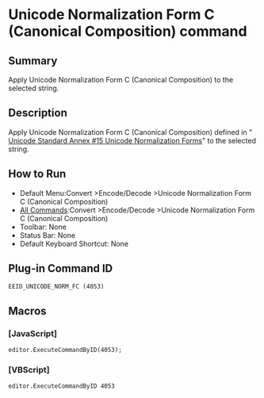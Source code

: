 # Unicode Normalization Form C (Canonical Composition) command

## Summary

Apply Unicode Normalization Form C (Canonical Composition) to the selected string.

## Description

Apply Unicode Normalization Form C (Canonical Composition) defined in " [Unicode Standard Annex #15 Unicode Normalization Forms](http://unicode.org/reports/tr15/)" to the selected string.

## How to Run

- Default Menu:Convert \>Encode/Decode \>Unicode Normalization Form C (Canonical Composition)
- [All Commands](../tools/all_commands):Convert \>Encode/Decode \>Unicode Normalization Form C (Canonical Composition)
- Toolbar:
None
- Status Bar: None
- Default Keyboard Shortcut: None

## Plug-in Command ID

```
EEID_UNICODE_NORM_FC (4053)```

## Macros

### \[JavaScript\]

```
editor.ExecuteCommandByID(4053);
```

### \[VBScript\]

```
editor.ExecuteCommandByID 4053
```
